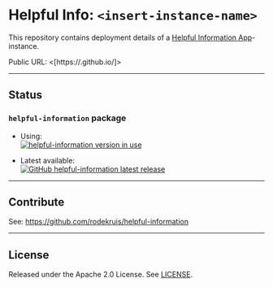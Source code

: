 # Helpful Info: `<insert-instance-name>`

This repository contains deployment details of a [Helpful Information App](https://github.com/rodekruis/helpful-information)-instance.

Public URL: <[https://<organization-or-user-name>.github.io/<repository-name>]>

---

## Status

### `helpful-information` package

- Using:  
  [![helpful-information version in use](https://img.shields.io/github/package-json/dependency-version/helpful-info/template/helpful-information?style=flat-square&logo=github)](.package.json#L7)

- Latest available:  
  [![GitHub helpful-information latest release](https://img.shields.io/github/v/release/rodekruis/helpful-information?display_name=tag&label=helpful-information%20release&logo=github)](https://github.com/rodekruis/helpful-information/releases)

---

## Contribute

See: <https://github.com/rodekruis/helpful-information>

---

## License

Released under the Apache 2.0 License. See [LICENSE](./LICENSE).
